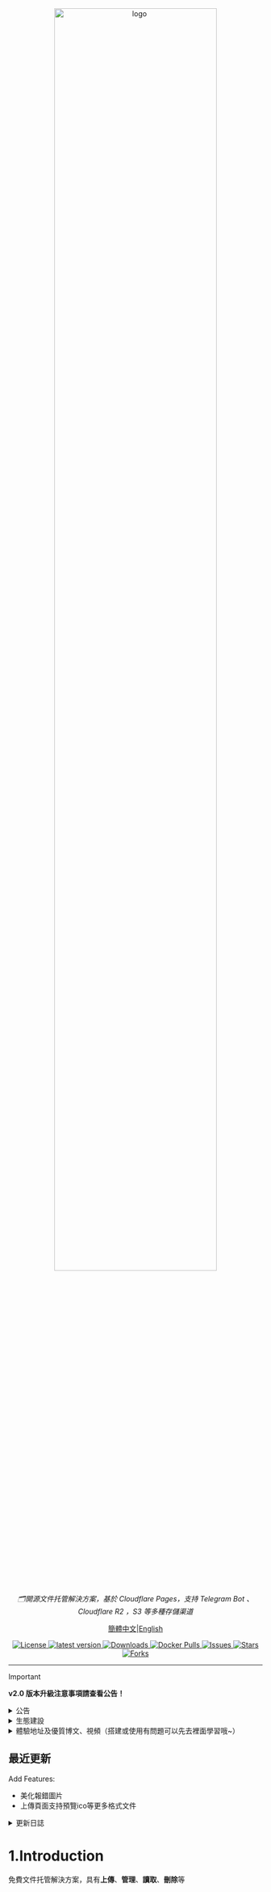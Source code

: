 <div align="center">
    <a href="https://github.com/MarSeventh/CloudFlare-ImgBed"><img width="80%" alt="logo" src="static/readme/banner.png"/></a>
    <p><em>🗂️開源文件托管解決方案，基於 Cloudflare Pages，支持 Telegram Bot 、 Cloudflare R2 ，S3 等多種存儲渠道</em></p>
    <p>
        <a href="https://github.com/MarSeventh/CloudFlare-ImgBed/blob/main/README.md">簡體中文</a>|<a href="https://github.com/MarSeventh/CloudFlare-ImgBed/blob/main/README_en.md">English</a>
    </p>
    <div>
        <a href="https://github.com/MarSeventh/CloudFlare-ImgBed/blob/main/LICENSE">
        <img src="https://img.shields.io/github/license/MarSeventh/CloudFlare-ImgBed" alt="License" />
        </a>
        <a href="https://github.com/MarSeventh/CloudFlare-ImgBed/releases">
        <img src="https://img.shields.io/github/release/MarSeventh/CloudFlare-ImgBed" alt="latest version" />
        </a>
        <a href="https://github.com/MarSeventh/CloudFlare-ImgBed/releases">
        <img src="https://img.shields.io/github/downloads/MarSeventh/CloudFlare-ImgBed/total?color=%239F7AEA&logo=github" alt="Downloads" />
        </a>
        <a href="https://hub.docker.com/r/marseventh/cloudflare-imgbed">
  		  <img src="https://img.shields.io/docker/pulls/marseventh/cloudflare-imgbed?style=flat-square" alt="Docker Pulls" />
		</a>
        <a href="https://github.com/MarSeventh/CloudFlare-ImgBed/issues">
          <img src="https://img.shields.io/github/issues/MarSeventh/CloudFlare-ImgBed" alt="Issues" />
        </a>
        <a href="https://github.com/MarSeventh/CloudFlare-ImgBed/stargazers">
          <img src="https://img.shields.io/github/stars/MarSeventh/CloudFlare-ImgBed" alt="Stars" />
        </a>
        <a href="https://github.com/MarSeventh/CloudFlare-ImgBed/network/members">
          <img src="https://img.shields.io/github/forks/MarSeventh/CloudFlare-ImgBed" alt="Forks" />
        </a>
    </div>
</div>



---

> [!IMPORTANT]
>
> **v2.0 版本升級注意事項請查看公告！**

<details>
    <summary>公告</summary>



## 置頂

1. 部署使用出現問題，請先仔細查閱文檔、常見問題解答以及已有issues。

2. **前端倉庫**：[MarSeventh/Sanyue-ImgHub](https://github.com/MarSeventh/Sanyue-ImgHub)

3. **注意**：本倉庫為[Telegraph-Image](https://github.com/cf-pages/Telegraph-Image)項目的重製版，如果你覺得本項目不錯，在支持本項目的同時，也請支持原項目。

## 2025.2.6  V2.0 版本升級注意事項

> v2.0 beta 版已發布，相較於 v1.0 版本進行了大量改動和優化，但 beta 版本可能存在潛在不穩定性，若您追求穩定，可選擇暫緩更新。
>
> 由於**構建命令發生了變化**，此次更新需要您**手動進行**，請按照以下步驟進行操作：
>
> - 同步fork的倉庫至最新版（若已自動同步可忽略）
>
> - 前往 pages 管理頁面，進入`設置`->`構建`，編輯`構建配置`，在`構建命令`處填寫`npm install`
>
>   ![image-20250212190315179](static/readme/202502121903327.png)
>
> - 新版本所有設置項已**遷移至 管理端->系統設置 界面**，原則上無需再通過環境變量的方式進行設置，通過系統設置界面進行的設置將**覆蓋掉**環境變量中的設置，但為了保證 **Telegram渠道的圖片** 能夠與舊版本相兼容，**若您之前設置了 Telegram 渠道相關的環境變量，請將其保留！**
>
> - 確保上述設置完成無誤後，前往 pages 管理頁面，進入`部署`，對最後一次不成功的部署進行`重試操作`

## 關於切換到 Telegram 渠道的通知


> 由於telegraph圖床被濫用，該項目上傳渠道已切換至Telegram Channel，請**更新至最新版（更新方式見第3.1章最後一節）**，按照文檔中的部署要求**設置`TG_BOT_TOKEN`和`TG_CHAT_ID`**，否則將無法正常使用上傳功能。
>
> 此外，目前**KV數據庫為必須配置**，如果以前未配置請按照文檔說明配置。
>
> 出現問題，請先查看第5節常見問題Q&A部分。

</details>

<details>
    <summary>生態建設</summary>



## 1. 插件

- **編輯器內自動上傳（油猴腳本）**：https://greasyfork.org/zh-CN/scripts/529816-image-uploader-to-markdown-to-cloudflare-imgbed （_作者：Linux.do: [calg_c](https://linux.do/u/calg_c/summary)_）

## 2.倉庫

- **向TG BOT發送文件上傳圖床**：[uki0xc/img-up-bot: 使用telegram機器人鏈接圖床進行上傳](https://github.com/uki0xc/img-up-bot?tab=readme-ov-file) （_作者：[uki0xc](https://github.com/uki0xc)_)



</details>

<details>
    <summary>體驗地址及優質博文、視頻（搭建或使用有問題可以先去裡面學習哦~）</summary>


**體驗地址**：[CloudFlare ImgBed](https://cfbed.1314883.xyz/)

> 訪問碼：cfbed

**體驗視頻**：[CloudFlare免費圖床，輕鬆守護你的每一份精彩！_哔哩哔哩_bilibili](https://www.bilibili.com/video/BV1y3WGe4EGh/?vd_source=da5ecbe595e41089cd1bed95932b8bfd)

**相關教程視頻**：

- [利用Cloudflare R2 +Pages搭建在線圖床系統，不限空間，不被牆，超級簡單，完全免費 (youtube.com)](https://www.youtube.com/watch?v=T8VayuUMOzM)

**相關優質博文（感謝每一位鼎力支持的熱心大佬）：**

- [CloudFlare-ImgBed項目 – yunsen2025的小窩](https://www.yunsen2025.top/category/cloudflare-imgbed/)
  - [完全免費，圖文教程手把手教你使用cloudflare搭建一個無限空間的私人圖床 支持身份認證與成人元素鑑定！ - yunsen2025的小窩](https://www.yunsen2025.top/blog-cfpages-syq-imgbed)
  - [為CloudFlare-ImgBed圖床配置國內CDN並分線路解析，以最低成本享受極致速度！ – yunsen2025的小窩](https://www.yunsen2025.top/cloudflare-imgbed-fen-xian-pei-zhi-guo-nei-cdn/)
- [利用cloudflare pages搭建telegram頻道圖床 (lepidus.me)](https://blogstr.lepidus.me/post/1725801323700/)
- [搭建基於CloudFlare和Telegram的免費圖床教程 - 劉學館 | Blog (sexy0769.com)](https://blog.sexy0769.com/skill/735.html)
- [CloudFlare+Github，打造屬於自己的免費圖床 - 大頭釘的小小blog (luckyting.top)](https://luckyting.top/index.php/archives/20/)

</details>



## 最近更新

Add Features:

- 美化報錯圖片
- 上傳頁面支持預覽ico等更多格式文件



<details>
    <summary>更新日誌</summary>


## 2025.6.13

Add Features:

- 美化報錯圖片
- 上傳頁面支持預覽ico等更多格式文件

## 2025.6.12

Add Features:

- `upload`接口支持跨域訪問和調用

Fix Bugs:

- 修復`list`接口返回數據完整性的问题

## 2025.5.23

Add Features:

- 增加公告功能

Fix Bugs:

- 修復後台圖片名過長遮蓋圖片的問題
- 優化部分頁面顯示效果
- 修復 Docker 鏡像無法訪問 https 外鏈的問題

## 2025.5.11

Add Features:

- 支持通過Docker在服務器上部署

## 2025.3.14

Add Features:

- 上傳用戶管理支持顯示IP具體位置

## 2025.3.8

Add Features:

- 隨機圖API支持按目錄讀取，支持按目錄進行權限控制

Fix Bugs:

- 修復隨機圖API的緩存問題

## 2025.3.7

Add Features:

- **目錄功能上線啦**，當前支持：
  - 上傳到指定目錄
  - 整目錄刪除
  - 文件位置移動（ Telegraph 和舊版 Telegram 渠道不支持移動）
  - 按目錄讀取文件
- 隨機圖API支持按目錄讀取

Fix Bugs:

- 修復多項影響體驗的bug

## 2025.3.1

Add Features:

- 支持粘貼多個鏈接同時上傳
- 支持存儲和管理外鏈

Fix Bugs:

- 修復管理端複製 S3 鏈接的有關問題
- 修復管理端部分頁面設置不生效的問題
- 修復渠道設置某些情況下不能保存的問題

## 2025.2.6

**v2.0版本煥新登場**，帶來多項新功能和優化，給您煥然一新的用戶體驗：

💪**更強大**：

- 接入 S3 API 渠道，支持 Cloudflare R2 , Backblaze B2 ，七牛雲，又拍雲等多個服務商的對象存儲服務
- 支持設置多個 Telegram 和 S3 渠道，支持多渠道負載均衡
- 上傳文件支持短鏈接命名方式

✈️**更高效**：

- 全部設置項遷移到管理端系統設置界面，無需進行環境變量的繁瑣配置，立即設置立即生效
- 管理端 Gallery 和 用戶管理 等頁面實現分頁讀取，提升前端渲染速度，優化使用體驗
- 支持禁用、啟用渠道，渠道管理自在掌握
- 多個設置項加入提示彈窗，不用到處翻閱文檔，設置更踏實

✨**更精緻**：

- 全局支持深色模式，根據用戶喜好和時間自動切換，凸顯滿滿高級感
- 登錄頁面、圖庫頁面、用戶管理頁面等多個頁面細節重新打磨，操作更直觀
- 上傳頁全新 Tab 欄，一拉一合，靈動又便捷
- Logo 煥新，純手工打造，能力有限，不喜勿噴（
- 支持自定義隱藏頁腳，強迫症患者有救啦

## 2024.12.27

Add Features:

- 支持通過環境變量自定義全局默認鏈接前綴（見3.1.3.6自定義配置接口）
- 管理端支持自定義鏈接前綴
- 管理端部分頁面展示效果優化
- `/upload`API支持返回完整鏈接（請求時設置`returnFormat`參數，詳見API文檔）

Fix Bugs:

- 優化上傳頁面顯示效果

## 2024.12.20

Add Features:

- 管理端支持拉黑上傳IP（Dashboard->用戶管理->允許上傳）
- 管理端批量操作支持按照用戶選擇的順序進行（[#issue124](https://github.com/MarSeventh/CloudFlare-ImgBed/issues/124)）
- `random`接口優化，減少KV操作次數，增加`content`參數，支持返回指定類型的文件
- 接入CloudFlare Cache API，提升 list 相關接口訪問速度
- 正常讀取返回圖片的CDN緩存時間從1年調整為7天，防止緩存清除不成功的情況下圖片長時間內仍可以訪問的問題

## 2024.12.14

Add Features:

- 管理端增加批量黑名單、白名單功能

## 2024.12.13

Add Features:

- 優化blockimg、whitelistmode、404等返回狀態的緩存策略，儘可能減少回源請求(參考文檔`3.1.3.9管理端刪除、拉黑等操作優化`進行設置)

## 2024.12.12

Add Features: 

- 後端支持上傳失敗自動切換其他渠道重試
- 優化404、blockimg、whitelistmode等返回狀態的顯示樣式

## 2024.12.11

Add Features:

- 進行刪除、加入白名單、加入黑名單等操作時，自動清除CF CDN緩存，避免延遲生效(參考文檔`3.1.3.9管理端刪除、拉黑等操作優化`進行設置)

## 2024.12.10

Add Features:

- 文件詳情增加文件大小記錄

## 2024.12.09

Add Features:

- 開放更多文件格式

Fix Bugs:

- 讀取文件響應頭增加允許跨域頭`access-control-allow-origin: *`

## 2024.12.04

Add Features:

- 支持自定義命名方式（僅原名 or 僅隨機前綴 or 默認的隨機前綴_原名）
- Telegram Channel渠道上傳文件記錄機器人和頻道數據，便於遷移和備份
- 支持自定義鏈接前綴

Fix Bugs:

- R2渠道在管理端刪除時，存儲桶同步刪除

## 2024.11.05

Add Features:

- 增加對R2 bucket的支持

## 2024.10.20

Add Features:

- 頁腳增加自定義傳送門功能

## 2024.09.28

Add Features:

- 上傳頁面右下角工具欄樣式重構，支持上傳頁自定義壓縮（上傳前+存儲端）
- 增加僅刪除上傳成功圖片、上傳失敗圖片重試

## 2024.09.27

Add Features:

- 上傳頁面點擊鏈接時，自動複製到剪切板
- 上傳設置記憶（上傳方式、鏈接格式等）

Fix Bugs:

- 若未設置密碼，無需跳轉登錄頁

## 2024.09.26

Add Features:

- 優化粘貼上傳時的文件命名方法

## 2024.09.12

Add Features:

- 增加背景透明度支持自定義

## 2024.09.11

Add Features:

- 支持背景切換時間自定義

## 2024.08.26

Add Features:

- 支持大於5MB的圖片上傳前自動壓縮
- 圖床名稱和Logo支持自定義
- 網站標題和Icon支持自定義

## 2024.08.23

Add Features:

- 支持URL粘貼上傳

## 2024.08.21

Add Features:

- 完善多格式鏈接展示形式，增加UBB格式鏈接支持
- 完善登錄邏輯，後端增加認證碼校驗接口

## 2024.07.25

Add Features:

- 增加隨機圖API

Fix Bugs:

- 修復API上傳無法直接展示在後台的問題

## 2024.07.22

Add Features:

- 增加粘貼圖片上傳功能

## 2024.07.21

Add Features:

- 增加Markdown、HTML等格式鏈接複製功能
- 上傳頁面增加管理端入口

</details>

# 1.Introduction

免費文件托管解決方案，具有**上傳**、**管理**、**讀取**、**刪除**等